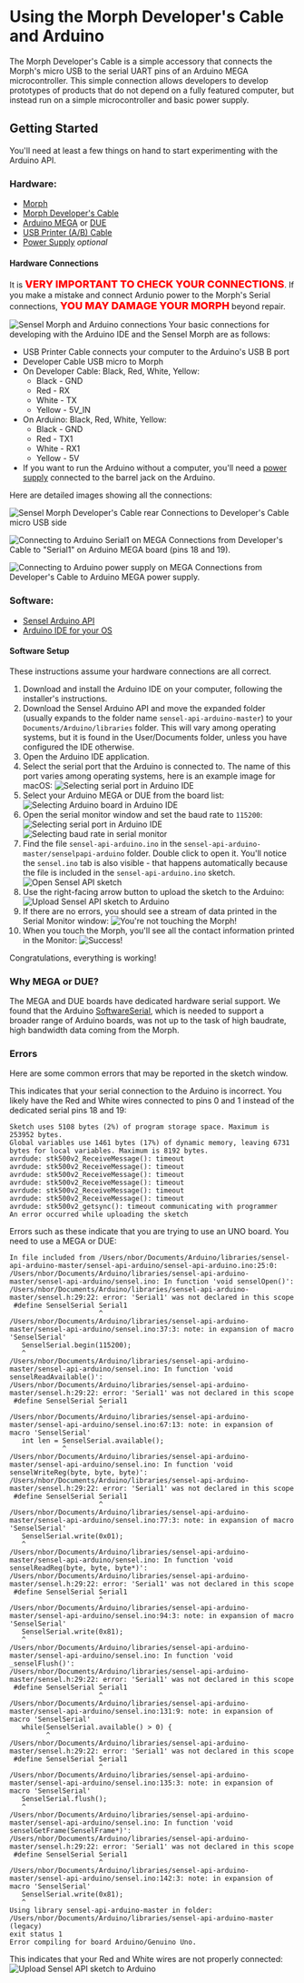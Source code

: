 # Using the Morph Developer's Cable and Arduino

The Morph Developer's Cable is a simple accessory that connects the Morph's micro USB to the serial UART pins of an Arduino MEGA microcontroller. This simple connection allows developers to develop prototypes of products that do not depend on a fully featured computer, but instead run on a simple microcontroller and basic power supply.

## Getting Started 

You'll need at least a few things on hand to start experimenting with the Arduino API.

### Hardware:

* [Morph](https://sensel.com/products/the-sensel-morph)
* [Morph Developer's Cable](https://sensel.com/collections/all/products/developers-cable)
* [Arduino MEGA](https://store.arduino.cc/usa/arduino-mega-2560-rev3) or [DUE](https://store.arduino.cc/usa/arduino-due)
* [USB Printer (A/B) Cable](https://www.monoprice.com/product?p_id=5438)
* [Power Supply](https://playground.arduino.cc/Learning/WhatAdapter) *optional*

#### Hardware Connections

It is <span style="color:red;font-weight:800;font-size:18px">VERY IMPORTANT TO CHECK YOUR CONNECTIONS</span>. If you make a mistake and connect Ardunio power to the Morph's Serial connections, <span style="color:red;font-weight:800;font-size:18px">YOU MAY DAMAGE YOUR MORPH</span> beyond repair.

![Sensel Morph and Arduino connections](img/arduino_allconnections.jpg)
Your basic connections for developing with the Arduino IDE and the Sensel Morph are as follows:

* USB Printer Cable connects your computer to the Arduino's USB B port
* Developer Cable USB micro to Morph
* On Developer Cable: Black, Red, White, Yellow:
    * Black - GND
    * Red - RX
    * White - TX
    * Yellow - 5V_IN
* On Arduino: Black, Red, White, Yellow:
    * Black - GND
    * Red - TX1
    * White - RX1
    * Yellow - 5V
* If you want to run the Arduino without a computer, you'll need a [power supply](https://playground.arduino.cc/Learning/WhatAdapter) connected to the barrel jack on the Arduino.

Here are detailed images showing all the connections:

![Sensel Morph Developer's Cable rear](img/arduino_devcable_back.jpg)
Connections to Developer's Cable micro USB side

![Connecting to Arduino Serial1 on MEGA](img/arduino_serialcnxns.jpg)
Connections from Developer's Cable to "Serial1" on Arduino MEGA board (pins 18 and 19).

![Connecting to Arduino power supply on MEGA](img/arduino_powercnxns.jpg)
Connections from Developer's Cable to Arduino MEGA power supply.

### Software:

* [Sensel Arduino API](https://github.com/sensel/sensel-api-arduino)
* [Arduino IDE for your OS](https://www.arduino.cc/en/Main/Software)

#### Software Setup
These instructions assume your hardware connections are all correct. 

1. Download and install the Arduino IDE on your computer, following the installer's instructions. 
1. Download the Sensel Arduino API and move the expanded folder (usually expands to the folder name `sensel-api-arduino-master`) to your `Documents/Arduino/libraries` folder. This will vary among operating systems, but it is found in the User/Documents folder, unless you have configured the IDE otherwise.
1. Open the Arduino IDE application. 
1. Select the serial port that the Arduino is connected to. The name of this port varies among operating systems, here is an example image for macOS:
![Selecting serial port in Arduino IDE](img/arduino_selectserial.jpg)
1. Select your Arduino MEGA or DUE from the board list:
![Selecting Arduino board in Arduino IDE](img/arduino_selectboard.jpg)
1. Open the serial monitor window and set the baud rate to `115200`:
![Selecting serial port in Arduino IDE](img/arduino_showserial.jpg)
![Selecting baud rate in serial monitor](img/arduino_selectbaud.jpg)
1. Find the file `sensel-api-arduino.ino` in the `sensel-api-arduino-master/senselpapi-arduino` folder. Double click to open it. You'll notice the `sensel.ino` tab is also visible - that happens automatically because the file is included in the `sensel-api-arduino.ino` sketch.
![Open Sensel API sketch](img/arduino_senselsketch.jpg)
1. Use the right-facing arrow button to upload the sketch to the Arduino:
![Upload Sensel API sketch to Arduino](img/ardunio_upload.jpg)
1. If there are no errors, you should see a stream of data printed in the Serial Monitor window:
![You're not touching the Morph!](img/arduino_nocontacts.jpg)
1. When you touch the Morph, you'll see all the contact information printed in the Monitor:
![Success!](img/arduino_contacts.jpg)

Congratulations, everything is working!

### Why MEGA or DUE?

The MEGA and DUE boards have dedicated hardware serial support. We found that the Arduino [SoftwareSerial](https://www.arduino.cc/en/Reference/SoftwareSerial), which is needed to support a broader range of Arduino boards, was not up to the task of high baudrate, high bandwidth data coming from the Morph. 

### Errors

Here are some common errors that may be reported in the sketch window.

This indicates that your serial connection to the Arduino is incorrect. You likely have the Red and White wires connected to pins 0 and 1 instead of the dedicated serial pins 18 and 19:
```
Sketch uses 5108 bytes (2%) of program storage space. Maximum is 253952 bytes.
Global variables use 1461 bytes (17%) of dynamic memory, leaving 6731 bytes for local variables. Maximum is 8192 bytes.
avrdude: stk500v2_ReceiveMessage(): timeout
avrdude: stk500v2_ReceiveMessage(): timeout
avrdude: stk500v2_ReceiveMessage(): timeout
avrdude: stk500v2_ReceiveMessage(): timeout
avrdude: stk500v2_ReceiveMessage(): timeout
avrdude: stk500v2_ReceiveMessage(): timeout
avrdude: stk500v2_getsync(): timeout communicating with programmer
An error occurred while uploading the sketch
```

Errors such as these indicate that you are trying to use an UNO board. You need to use a MEGA or DUE:
```
In file included from /Users/nbor/Documents/Arduino/libraries/sensel-api-arduino-master/sensel-api-arduino/sensel-api-arduino.ino:25:0:
/Users/nbor/Documents/Arduino/libraries/sensel-api-arduino-master/sensel-api-arduino/sensel.ino: In function 'void senselOpen()':
/Users/nbor/Documents/Arduino/libraries/sensel-api-arduino-master/sensel.h:29:22: error: 'Serial1' was not declared in this scope
 #define SenselSerial Serial1
                      ^
/Users/nbor/Documents/Arduino/libraries/sensel-api-arduino-master/sensel-api-arduino/sensel.ino:37:3: note: in expansion of macro 'SenselSerial'
   SenselSerial.begin(115200);
   ^
/Users/nbor/Documents/Arduino/libraries/sensel-api-arduino-master/sensel-api-arduino/sensel.ino: In function 'void senselReadAvailable()':
/Users/nbor/Documents/Arduino/libraries/sensel-api-arduino-master/sensel.h:29:22: error: 'Serial1' was not declared in this scope
 #define SenselSerial Serial1
                      ^
/Users/nbor/Documents/Arduino/libraries/sensel-api-arduino-master/sensel-api-arduino/sensel.ino:67:13: note: in expansion of macro 'SenselSerial'
   int len = SenselSerial.available();
             ^
/Users/nbor/Documents/Arduino/libraries/sensel-api-arduino-master/sensel-api-arduino/sensel.ino: In function 'void senselWriteReg(byte, byte, byte)':
/Users/nbor/Documents/Arduino/libraries/sensel-api-arduino-master/sensel.h:29:22: error: 'Serial1' was not declared in this scope
 #define SenselSerial Serial1
                      ^
/Users/nbor/Documents/Arduino/libraries/sensel-api-arduino-master/sensel-api-arduino/sensel.ino:77:3: note: in expansion of macro 'SenselSerial'
   SenselSerial.write(0x01);
   ^
/Users/nbor/Documents/Arduino/libraries/sensel-api-arduino-master/sensel-api-arduino/sensel.ino: In function 'void senselReadReg(byte, byte, byte*)':
/Users/nbor/Documents/Arduino/libraries/sensel-api-arduino-master/sensel.h:29:22: error: 'Serial1' was not declared in this scope
 #define SenselSerial Serial1
                      ^
/Users/nbor/Documents/Arduino/libraries/sensel-api-arduino-master/sensel-api-arduino/sensel.ino:94:3: note: in expansion of macro 'SenselSerial'
   SenselSerial.write(0x81);
   ^
/Users/nbor/Documents/Arduino/libraries/sensel-api-arduino-master/sensel-api-arduino/sensel.ino: In function 'void _senselFlush()':
/Users/nbor/Documents/Arduino/libraries/sensel-api-arduino-master/sensel.h:29:22: error: 'Serial1' was not declared in this scope
 #define SenselSerial Serial1
                      ^
/Users/nbor/Documents/Arduino/libraries/sensel-api-arduino-master/sensel-api-arduino/sensel.ino:131:9: note: in expansion of macro 'SenselSerial'
   while(SenselSerial.available() > 0) {
         ^
/Users/nbor/Documents/Arduino/libraries/sensel-api-arduino-master/sensel.h:29:22: error: 'Serial1' was not declared in this scope
 #define SenselSerial Serial1
                      ^
/Users/nbor/Documents/Arduino/libraries/sensel-api-arduino-master/sensel-api-arduino/sensel.ino:135:3: note: in expansion of macro 'SenselSerial'
   SenselSerial.flush();
   ^
/Users/nbor/Documents/Arduino/libraries/sensel-api-arduino-master/sensel-api-arduino/sensel.ino: In function 'void senselGetFrame(SenselFrame*)':
/Users/nbor/Documents/Arduino/libraries/sensel-api-arduino-master/sensel.h:29:22: error: 'Serial1' was not declared in this scope
 #define SenselSerial Serial1
                      ^
/Users/nbor/Documents/Arduino/libraries/sensel-api-arduino-master/sensel-api-arduino/sensel.ino:142:3: note: in expansion of macro 'SenselSerial'
   SenselSerial.write(0x81);
   ^
Using library sensel-api-arduino-master in folder: /Users/nbor/Documents/Arduino/libraries/sensel-api-arduino-master (legacy)
exit status 1
Error compiling for board Arduino/Genuino Uno.

```

This indicates that your Red and White wires are not properly connected:
![Upload Sensel API sketch to Arduino](img/arduino_noserialcnxn.jpg)